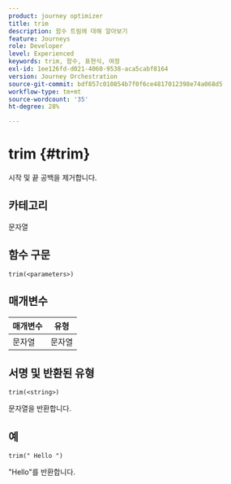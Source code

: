 ```yaml
---
product: journey optimizer
title: trim
description: 함수 트림에 대해 알아보기
feature: Journeys
role: Developer
level: Experienced
keywords: trim, 함수, 표현식, 여정
exl-id: 1ee126fd-d021-4060-9538-aca5cabf8164
version: Journey Orchestration
source-git-commit: bdf857c010854b7f0f6ce4817012398e74a068d5
workflow-type: tm+mt
source-wordcount: '35'
ht-degree: 28%

---
```


# trim {#trim}

시작 및 끝 공백을 제거합니다.

## 카테고리

문자열

## 함수 구문

`trim(<parameters>)`

## 매개변수

| 매개변수 | 유형 |
|-----------|------------------|
| 문자열 | 문자열 |

## 서명 및 반환된 유형

`trim(<string>)`

문자열을 반환합니다.

## 예

`trim(" Hello ")`

&quot;Hello&quot;를 반환합니다.
